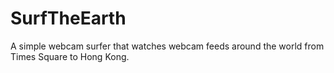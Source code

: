 # SurfTheEarth
A simple webcam surfer that watches webcam feeds around the world from Times Square to Hong Kong. 
